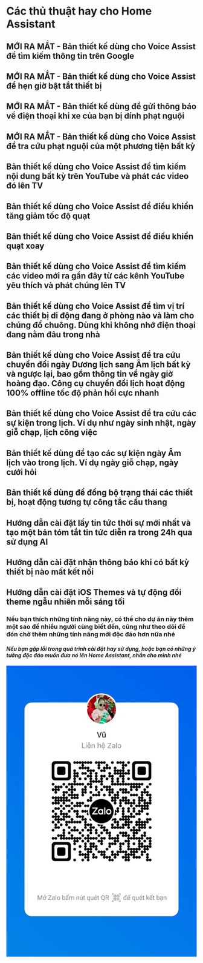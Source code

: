 # Các thủ thuật hay cho Home Assistant

## MỚI RA MẮT - Bản thiết kế dùng cho Voice Assist để tìm kiếm thông tin trên Google

## MỚI RA MẮT - Bản thiết kế dùng cho Voice Assist để hẹn giờ bật tắt thiết bị

## MỚI RA MẮT - Bản thiết kế dùng để gửi thông báo về điện thoại khi xe của bạn bị dính phạt nguội

## MỚI RA MẮT - Bản thiết kế dùng cho Voice Assist để tra cứu phạt nguội của một phương tiện bất kỳ

## Bản thiết kế dùng cho Voice Assist để tìm kiếm nội dung bất kỳ trên YouTube và phát các video đó lên TV

## Bản thiết kế dùng cho Voice Assist để điều khiển tăng giảm tốc độ quạt

## Bản thiết kế dùng cho Voice Assist để điều khiển quạt xoay

## Bản thiết kế dùng cho Voice Assist để tìm kiếm các video mới ra gần đây từ các kênh YouTube yêu thích và phát chúng lên TV

## Bản thiết kế dùng cho Voice Assist để tìm vị trí các thiết bị di động đang ở phòng nào và làm cho chúng đổ chuông. Dùng khi không nhớ điện thoại đang nằm đâu trong nhà

## Bản thiết kế dùng cho Voice Assist để tra cứu chuyển đổi ngày Dương lịch sang Âm lịch bất kỳ và ngược lại, bao gồm thông tin về ngày giờ hoàng đạo. Công cụ chuyển đổi lịch hoạt động 100% offline tốc độ phản hồi cực nhanh

## Bản thiết kế dùng cho Voice Assist để tra cứu các sự kiện trong lịch. Ví dụ như ngày sinh nhật, ngày giỗ chạp, lịch công việc

## Bản thiết kế dùng để tạo các sự kiện ngày Âm lịch vào trong lịch. Ví dụ ngày giỗ chạp, ngày cưới hỏi

## Bản thiết kế dùng để đồng bộ trạng thái các thiết bị, hoạt động tương tự công tắc cầu thang

## Hướng dẫn cài đặt lấy tin tức thời sự mới nhất và tạo một bản tóm tắt tin tức diễn ra trong 24h qua sử dụng AI

## Hướng dẫn cài đặt nhận thông báo khi có bất kỳ thiết bị nào mất kết nối

## Hướng dẫn cài đặt iOS Themes và tự động đổi theme ngẫu nhiên mỗi sáng tối

### **Nếu bạn thích những tính năng này, có thể cho dự án này thêm một sao để nhiều người cùng biết đến, cũng như theo dõi để đón chờ thêm những tính năng mới độc đáo hơn nữa nhé**

#### ***Nếu bạn gặp lỗi trong quá trình cài đặt hay sử dụng, hoặc bạn có những ý tưởng độc đáo muốn đưa nó lên Home Assistant, nhắn cho mình nhé***

![image](images/zl.jpg)
